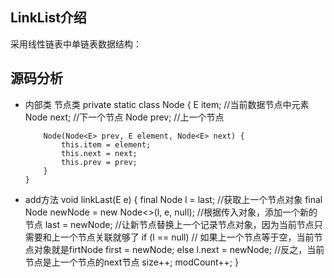 ## LinkList介绍
  采用线性链表中单链表数据结构：


## 源码分析
- 内部类 节点类
      private static class Node<E> {
          E item;           //当前数据节点中元素
          Node<E> next;     //下一个节点
          Node<E> prev;     //上一个节点

          Node(Node<E> prev, E element, Node<E> next) {
              this.item = element;
              this.next = next;
              this.prev = prev;
          }
      }

- add方法
      void linkLast(E e) {
          final Node<E> l = last; //获取上一个节点对象
          final Node<E> newNode = new Node<>(l, e, null);   //根据传入对象，添加一个新的节点
          last = newNode;         //让新节点替换上一个记录节点对象，因为当前节点只需要和上一个节点关联就够了
          if (l == null)          // 如果上一个节点等于空，当前节点对象就是firtNode
            first = newNode;
          else
            l.next = newNode;     //反之，当前节点是上一个节点的next节点
          size++;
          modCount++;
      }
